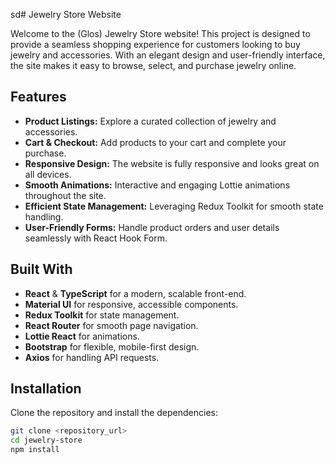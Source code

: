 sd# Jewelry Store Website

Welcome to the (Glos) Jewelry Store website! This project is designed to provide a seamless shopping experience for customers looking to buy jewelry and accessories. With an elegant design and user-friendly interface, the site makes it easy to browse, select, and purchase jewelry online.

## Features

- **Product Listings:** Explore a curated collection of jewelry and accessories.
- **Cart & Checkout:** Add products to your cart and complete your purchase.
- **Responsive Design:** The website is fully responsive and looks great on all devices.
- **Smooth Animations:** Interactive and engaging Lottie animations throughout the site.
- **Efficient State Management:** Leveraging Redux Toolkit for smooth state handling.
- **User-Friendly Forms:** Handle product orders and user details seamlessly with React Hook Form.

## Built With

- **React** & **TypeScript** for a modern, scalable front-end.
- **Material UI** for responsive, accessible components.
- **Redux Toolkit** for state management.
- **React Router** for smooth page navigation.
- **Lottie React** for animations.
- **Bootstrap** for flexible, mobile-first design.
- **Axios** for handling API requests.

## Installation

Clone the repository and install the dependencies:

```bash
git clone <repository_url>
cd jewelry-store
npm install
